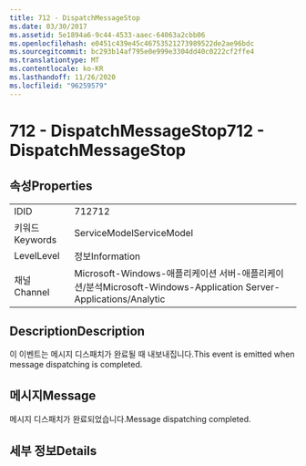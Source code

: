 ```yaml
---
title: 712 - DispatchMessageStop
ms.date: 03/30/2017
ms.assetid: 5e1894a6-9c44-4533-aaec-64063a2cbb06
ms.openlocfilehash: e0451c439e45c46753521273989522de2ae96bdc
ms.sourcegitcommit: bc293b14af795e0e999e3304dd40c0222cf2ffe4
ms.translationtype: MT
ms.contentlocale: ko-KR
ms.lasthandoff: 11/26/2020
ms.locfileid: "96259579"
---
```

# <a name="712---dispatchmessagestop"></a><span data-ttu-id="98de7-102">712 - DispatchMessageStop</span><span class="sxs-lookup"><span data-stu-id="98de7-102">712 - DispatchMessageStop</span></span>

## <a name="properties"></a><span data-ttu-id="98de7-103">속성</span><span class="sxs-lookup"><span data-stu-id="98de7-103">Properties</span></span>  
  
|||  
|-|-|  
|<span data-ttu-id="98de7-104">ID</span><span class="sxs-lookup"><span data-stu-id="98de7-104">ID</span></span>|<span data-ttu-id="98de7-105">712</span><span class="sxs-lookup"><span data-stu-id="98de7-105">712</span></span>|  
|<span data-ttu-id="98de7-106">키워드</span><span class="sxs-lookup"><span data-stu-id="98de7-106">Keywords</span></span>|<span data-ttu-id="98de7-107">ServiceModel</span><span class="sxs-lookup"><span data-stu-id="98de7-107">ServiceModel</span></span>|  
|<span data-ttu-id="98de7-108">Level</span><span class="sxs-lookup"><span data-stu-id="98de7-108">Level</span></span>|<span data-ttu-id="98de7-109">정보</span><span class="sxs-lookup"><span data-stu-id="98de7-109">Information</span></span>|  
|<span data-ttu-id="98de7-110">채널</span><span class="sxs-lookup"><span data-stu-id="98de7-110">Channel</span></span>|<span data-ttu-id="98de7-111">Microsoft-Windows-애플리케이션 서버-애플리케이션/분석</span><span class="sxs-lookup"><span data-stu-id="98de7-111">Microsoft-Windows-Application Server-Applications/Analytic</span></span>|  
  
## <a name="description"></a><span data-ttu-id="98de7-112">Description</span><span class="sxs-lookup"><span data-stu-id="98de7-112">Description</span></span>  

 <span data-ttu-id="98de7-113">이 이벤트는 메시지 디스패치가 완료될 때 내보내집니다.</span><span class="sxs-lookup"><span data-stu-id="98de7-113">This event is emitted when message dispatching is completed.</span></span>  
  
## <a name="message"></a><span data-ttu-id="98de7-114">메시지</span><span class="sxs-lookup"><span data-stu-id="98de7-114">Message</span></span>  

 <span data-ttu-id="98de7-115">메시지 디스패치가 완료되었습니다.</span><span class="sxs-lookup"><span data-stu-id="98de7-115">Message dispatching completed.</span></span>  
  
## <a name="details"></a><span data-ttu-id="98de7-116">세부 정보</span><span class="sxs-lookup"><span data-stu-id="98de7-116">Details</span></span>
